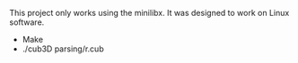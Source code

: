 This project only works using the minilibx. It was designed to work on Linux software.
- Make
- ./cub3D parsing/r.cub
